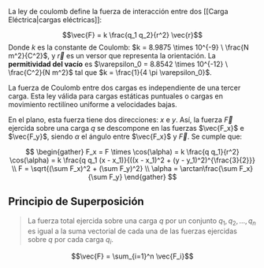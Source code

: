 La ley de coulomb define la fuerza de interacción entre dos [[Carga Eléctrica|cargas eléctricas]]:

$$\vec{F} = k \frac{q_1 q_2}{r^2} \vec{r}$$Donde $k$ es la constante de Coulomb: $k = 8.9875 \times 10^{-9} \ \frac{N m^2}{C^2}$, y $\vec{r}$ es un versor que representa la orientación. La **permitividad del vacío** es $\varepsilon_0 = 8.8542 \times 10^{-12} \ \frac{C^2}{N m^2}$ tal que $k = \frac{1}{4 \pi \varepsilon_0}$.

La fuerza de Coulomb entre dos cargas es independiente de una tercer carga. Esta ley válida para cargas estáticas puntuales o cargas en movimiento rectilíneo uniforme a velocidades bajas.

En el plano, esta fuerza tiene dos direcciones: $x$ e $y$. Así, la fuerza $\vec{F}$ ejercida sobre una carga $q$ se descompone en las fuerzas $\vec{F_x}$ e $\vec{F_y}$, siendo $\alpha$ el ángulo entre $\vec{F_x}$ y $\vec{F}$. Se cumple que:

$$
\begin{gather}
F_x = F \times \cos(\alpha) = k \frac{q q_1}{r^2} \cos(\alpha) = k \frac{q q_1 (x - x_1)}{((x - x_1)^2 + (y - y_1)^2)^{\frac{3}{2}}} \\
F = \sqrt{(\sum F_x)^2 + (\sum F_y)^2} \\
\alpha = \arctan\frac{\sum F_x}{\sum F_y}
\end{gather}
$$


## Principio de Superposición

> La fuerza total ejercida sobre una carga $q$ por un conjunto $q_1, q_2, ..., q_n$ es igual a la suma vectorial de cada una de las fuerzas ejercidas sobre $q$ por cada carga $q_i$.

$$\vec{F} = \sum_{i=1}^n \vec{F_i}$$
